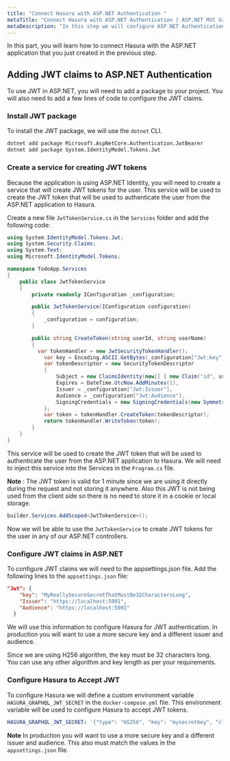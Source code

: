 ```yaml
---
title: "Connect Hasura with ASP.NET Authentication "
metaTitle: "Connect Hasura with ASP.NET Authentication | ASP.NET MVC GraphQL Tutorial"
metaDescription: "In this step we will configure ASP.NET Authentication  rules to specify Hasura specific custom claims."
---
```


In this part, you will learn how to connect Hasura with the ASP.NET application that you just created in the previous step.

## Adding JWT claims to ASP.NET Authentication
To use JWT in ASP.NET, you will need to add a package to your project. You will also need to add a few lines of code to configure the JWT claims.

### Install JWT package
To install the JWT package, we will use the `dotnet` CLI.

```bash
dotnet add package Microsoft.AspNetCore.Authentication.JwtBearer
dotnet add package System.IdentityModel.Tokens.Jwt
```

### Create a service for creating JWT tokens
Because the application is using ASP.NET Identity, you will need to create a service that will create JWT tokens for the user. This service will be used to create the JWT token that will be used to authenticate the user from the ASP.NET application to Hasura.

Create a new file `JwtTokenService.cs` in the `Services` folder and add the following code:

```csharp
using System.IdentityModel.Tokens.Jwt;
using System.Security.Claims;
using System.Text;
using Microsoft.IdentityModel.Tokens;

namespace TodoApp.Services
{
    public class JwtTokenService
    {
        private readonly IConfiguration _configuration;

        public JwtTokenService(IConfiguration configuration)
        {
            _configuration = configuration;
        }

        public string CreateToken(string userId, string userName)
        {
          var tokenHandler = new JwtSecurityTokenHandler();
            var key = Encoding.ASCII.GetBytes(_configuration["Jwt:key"]);
            var tokenDescriptor = new SecurityTokenDescriptor
            {
                Subject = new ClaimsIdentity(new[] { new Claim("id", userName) }),
                Expires = DateTime.UtcNow.AddMinutes(1),
                Issuer = _configuration["Jwt:Issuer"],
                Audience = _configuration["Jwt:Audience"],
                SigningCredentials = new SigningCredentials(new SymmetricSecurityKey(key), SecurityAlgorithms.HmacSha256Signature)
            };
            var token = tokenHandler.CreateToken(tokenDescriptor);
            return tokenHandler.WriteToken(token);
        }
    }
}
```

This service will be used to create the JWT token that will be used to authenticate the user from the ASP.NET application to Hasura. We will need to inject this service into the Services in the `Program.cs` file.

**Note** : The JWT token is valid for 1 minute since we are using it directly during the request and not storing it anywhere. Also this JWT is not being used from the client side so there is no need to store it in a cookie or local storage.

```csharp
builder.Services.AddScoped<JwtTokenService>();
```

Now we will be able to use the `JwtTokenService` to create JWT tokens for the user in any of our ASP.NET controllers.

### Configure JWT claims in ASP.NET
To configure JWT claims we will need to the appsettings.json file. Add the following lines to the `appsettings.json` file:

```json
"Jwt": {
    "key": "MyReallySecureSecretThatMustBe32CharactersLong",
    "Issuer": "https://localhost:5001",
    "Audience": "https://localhost:5001"
  }
```

We will use this information to configure Hasura for JWT authentication. In production you will want to use a more secure key and a different issuer and audience.

Since we are using H256 algorithm, the key must be 32 characters long. You can use any other algorithm and key length as per your requirements.

### Configure Hasura to Accept JWT
To configure Hasura we will define a custom environment variable `HASURA_GRAPHQL_JWT_SECRET` in the `docker-compose.yml` file. This environment variable will be used to configure Hasura to accept JWT tokens.

```yaml
HASURA_GRAPHQL_JWT_SECRET: '{"type": "HS256", "key": "mysecretkey", "claims_format": "json","audience": "https://localhost:5001", "issuer": "https://localhost:5001"}'
```

**Note** In production you will want to use a more secure key and a different issuer and audience. This also must match the values in the `appsettings.json` file.

